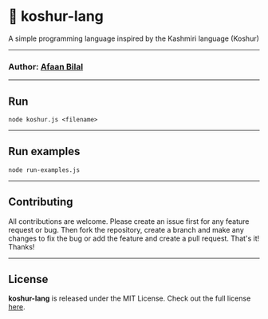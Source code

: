 🍁 koshur-lang
===============

A simple programming language inspired by the Kashmiri language (Koshur)

---

### **Author**: [Afaan Bilal](https://afaan.dev)

---
## Run
````
node koshur.js <filename>
````
---

## Run examples
````
node run-examples.js
````

---

## Contributing
All contributions are welcome. Please create an issue first for any feature request
or bug. Then fork the repository, create a branch and make any changes to fix the bug
or add the feature and create a pull request. That's it!
Thanks!

---

## License
**koshur-lang** is released under the MIT License.
Check out the full license [here](LICENSE).

